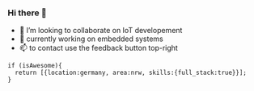 ### Hi there 👋

- 🔭 I’m looking to collaborate on IoT developement
- 👯 currently working on embedded systems 
- 📫 to contact use the feedback button top-right
```
if (isAwesome){
  return [{location:germany, area:nrw, skills:{full_stack:true}}];
}
```
<!--
**githubgoucho/githubgoucho** is a ✨ _github_ ✨ repository because its `README.md` (this file) appears on your GitHub profile.

Here are some ideas to get you started:

- 🌱 I’m currently learning ...
- 🤔 I’m looking for help with ...
- 💬 Ask me about ...

- 😄 Pronouns: ...
- ⚡ Fun fact: ...
-->
